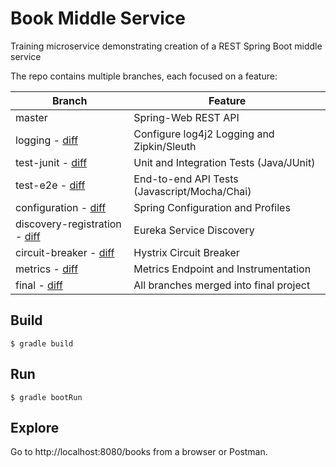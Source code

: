# Book Middle Service

Training microservice demonstrating creation of a REST Spring Boot middle service

The repo contains multiple branches, each focused on a feature:

| Branch                                                                                                                  | Feature                                      |
| ----------------------------------------------------------------------------------------------------------------------- | -------------------------------------------- |
| master                                                                                                                  | Spring-Web REST API                          |
| logging - [diff](https://github.com/EBSCOIS/platform.training.bookmiddle/compare/logging)                               | Configure log4j2 Logging and Zipkin/Sleuth   | 
| test-junit - [diff](https://github.com/EBSCOIS/platform.training.bookmiddle/compare/test-junit)                         | Unit and Integration Tests (Java/JUnit)      |
| test-e2e - [diff](https://github.com/EBSCOIS/platform.training.bookmiddle/compare/test-e2e)                             | End-to-end API Tests (Javascript/Mocha/Chai) |
| configuration - [diff](https://github.com/EBSCOIS/platform.training.bookmiddle/compare/configuration)                   | Spring Configuration and Profiles            |
| discovery-registration - [diff](https://github.com/EBSCOIS/platform.training.bookmiddle/compare/discovery-registration) | Eureka Service Discovery                     |
| circuit-breaker - [diff](https://github.com/EBSCOIS/platform.training.bookmiddle/compare/circuit-breaker)               | Hystrix Circuit Breaker                      |
| metrics - [diff](https://github.com/EBSCOIS/platform.training.bookmiddle/compare/metrics)                               | Metrics Endpoint and Instrumentation         |
| final - [diff](https://github.com/EBSCOIS/platform.training.bookmiddle/compare/final)                                   | All branches merged into final project       |

## Build

`$ gradle build`

## Run

`$ gradle bootRun`

## Explore

Go to http://localhost:8080/books from a browser or Postman.